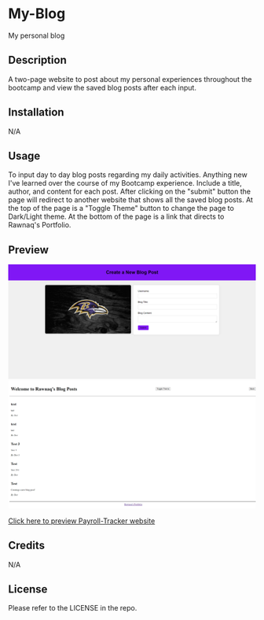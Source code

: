 # My-Blog
My personal blog 

## Description
A two-page website to post about my personal experiences throughout the bootcamp and view the saved blog posts after each input.

## Installation
N/A

## Usage
To input day to day blog posts regarding my daily activities. Anything new I've learned over the course of my Bootcamp experience. Include a title, author, and content for each post. After clicking on the "submit" button the page will redirect to another website that shows all the saved blog posts. At the top of the page is a "Toggle Theme" button to change the page to Dark/Light theme. At the bottom of the page is a link that directs to Rawnaq's Portfolio.

## Preview
![preview of My Blog Landing page](./assets/images/My-Blog-Landing-Page.png)
![preview of My Blog Posts page](./assets/images/My-Blog-Posts-Page.png)

[Click here to preview Payroll-Tracker website](https://rawnaqk.github.io/My-Blog/)

## Credits
N/A

## License
Please refer to the LICENSE in the repo.